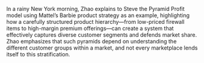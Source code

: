 In a rainy New York morning, Zhao explains to Steve the Pyramid Profit model using Mattel’s Barbie product strategy as an example, highlighting how a carefully structured product hierarchy—from low-priced firewall items to high-margin premium offerings—can create a system that effectively captures diverse customer segments and defends market share. Zhao emphasizes that such pyramids depend on understanding the different customer groups within a market, and not every marketplace lends itself to this stratification.
